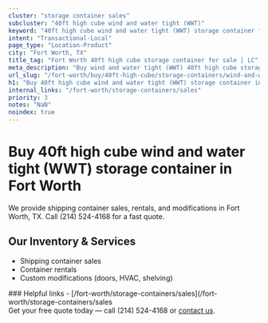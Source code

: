 ```yaml
---
cluster: "storage container sales"
subcluster: "40ft high cube wind and water tight (WWT)"
keyword: "40ft high cube wind and water tight (WWT) storage container for sale Fort Worth, TX"
intent: "Transactional-Local"
page_type: "Location-Product"
city: "Fort Worth, TX"
title_tag: "Fort Worth 40ft high cube storage container for sale | LC"
meta_description: "Buy wind and water tight (WWT) 40ft high cube storage container sale with local delivery in Fort Worth, TX. LC Container — local Since 2003. Request a fast quote today."
url_slug: "/fort-worth/buy/40ft-high-cube/storage-containers/wind-and-water-tight-wwt"
h1: "Buy 40ft high cube wind and water tight (WWT) storage container in Fort Worth"
internal_links: "/fort-worth/storage-containers/sales"
priority: 3
notes: "NaN"
noindex: true
---
```


# Buy 40ft high cube wind and water tight (WWT) storage container in Fort Worth

We provide shipping container sales, rentals, and modifications in Fort Worth, TX. Call (214) 524-4168 for a fast quote.

## Our Inventory & Services
- Shipping container sales
- Container rentals
- Custom modifications (doors, HVAC, shelving)

<div data-section="internal-links">
### Helpful links
- [/fort-worth/storage-containers/sales](/fort-worth/storage-containers/sales
</div>

<div data-section="cta">
Get your free quote today — call (214) 524-4168 or <a href="/contact">contact us</a>.
</div>

<script type="application/ld+json">{"@context":"https://schema.org","@type":"FAQPage","mainEntity":[{"@type":"Question","name":"How much does delivery cost in Fort Worth, TX?","acceptedAnswer":{"@type":"Answer","text":"Delivery costs vary by distance and container size. Most deliveries in Fort Worth, TX range from $150-$300. Call (214) 524-4168 for an exact quote based on your specific location."}},{"@type":"Question","name":"Do you offer financing or payment plans?","acceptedAnswer":{"@type":"Answer","text":"We accept major credit cards, checks, and can discuss commercial terms for bulk purchases. Call (214) 524-4168 to discuss options."}},{"@type":"Question","name":"Can you customize containers in Fort Worth, TX?","acceptedAnswer":{"@type":"Answer","text":"Yes — we perform modifications like doors, HVAC, insulation, and shelving. Request a custom quote at (214) 524-4168 or via our contact form."}}]}</script>
